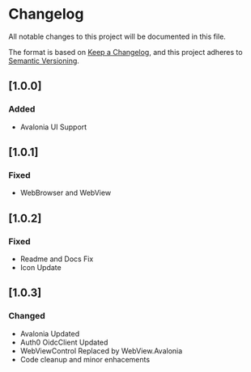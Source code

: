 # Changelog

All notable changes to this project will be documented in this file.

The format is based on [Keep a Changelog](https://keepachangelog.com/en/1.0.0/), and this project adheres to [Semantic Versioning](https://semver.org/spec/v2.0.0.html).

## [1.0.0]

### Added

- Avalonia UI Support

## [1.0.1]

### Fixed

- WebBrowser and WebView

## [1.0.2]

### Fixed

- Readme and Docs Fix
- Icon Update

## [1.0.3]

### Changed

- Avalonia Updated
- Auth0 OidcClient Updated
- WebViewControl Replaced by WebView.Avalonia
- Code cleanup and minor enhacements